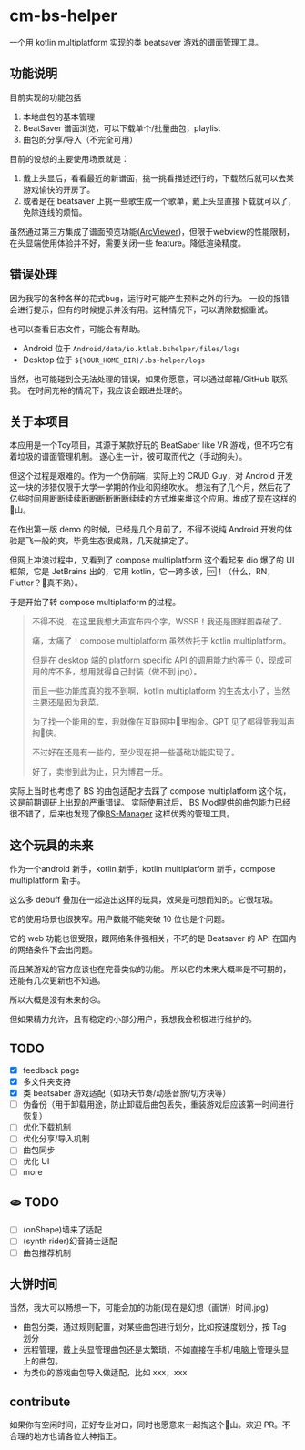 # cm-bs-helper

一个用 kotlin multiplatform 实现的类 beatsaver 游戏的谱面管理工具。
## 功能说明
目前实现的功能包括
1. 本地曲包的基本管理
2. BeatSaver 谱面浏览，可以下载单个/批量曲包，playlist
3. 曲包的分享/导入（不完全可用）

目前的设想的主要使用场景就是：
1. 戴上头显后，看看最近的新谱面，挑一挑看描述还行的，下载然后就可以去某游戏愉快的开房了。
2. 或者是在 beatsaver 上挑一些歌生成一个歌单，戴上头显直接下载就可以了，免除连线的烦恼。

虽然通过第三方集成了谱面预览功能([ArcViewer](https://github.com/AllPoland/ArcViewer))，但限于webview的性能限制，在头显端使用体验并不好，需要关闭一些 feature。降低渲染精度。

## 错误处理

因为我写的各种各样的花式bug，运行时可能产生预料之外的行为。
一般的报错会进行提示，但有的时候提示并没有用。这种情况下，可以清除数据重试。

也可以查看日志文件，可能会有帮助。
- Android 位于 `Android/data/io.ktlab.bshelper/files/logs`
- Desktop 位于 `${YOUR_HOME_DIR}/.bs-helper/logs`

当然，也可能碰到会无法处理的错误，如果你愿意，可以通过邮箱/GitHub 联系我。 在时间充裕的情况下，我应该会跟进处理的。


## 关于本项目
本应用是一个Toy项目，其源于某款好玩的 BeatSaber like VR 游戏，但不巧它有着垃圾的谱面管理机制。 遂心生一计，彼可取而代之（手动狗头）。

但这个过程是艰难的。作为一个伪前端，实际上的 CRUD Guy，对 Android 开发这一块的涉猎仅限于大学一学期的作业和网络吹水。
想法有了几个月，然后花了亿些时间用断断续续断断断断断断续续的方式堆来堆这个应用。堆成了现在这样的💩山。

在作出第一版 demo 的时候，已经是几个月前了，不得不说纯 Android 开发的体验是飞一般的爽，毕竟生态很成熟，几天就搞定了。

但网上冲浪过程中，又看到了 compose multiplatform 这个看起来 dio 爆了的 UI 框架，它是 JetBrains 出的，它用 kotlin，它一跨多诶，🆒！（什么，RN，Flutter？🥹真不熟）。

于是开始了转 compose multiplatform 的过程。

> 不得不说，在这里我想大声宣布四个字，WSSB！我还是图样图森破了。
> 
> 痛，太痛了！compose multiplatform 虽然依托于 kotlin multiplatform。
> 
> 但是在 desktop 端的 platform specific API 的调用能力约等于 0，现成可用的库不多，想用就得自己封装（做不到.jpg）。
> 
> 而且一些功能库真的找不到啊，kotlin multiplatform 的生态太小了，当然主要还是因为我菜。
> 
> 为了找一个能用的库，我就像在互联网中💩里掏金。GPT 见了都得管我叫声掏💩侠。
> 
> 不过好在还是有一些的，至少现在把一些基础功能实现了。
> 
> 好了，卖惨到此为止，只为博君一乐。

实际上当时也考虑了 BS 的曲包适配才去踩了 compose multiplatform 这个坑，这是前期调研上出现的严重错误。
实际使用过后， BS Mod提供的曲包能力已经很不错了，后来也发现了像[BS-Manager](https://github.com/Zagrios/bs-manager) 这样优秀的管理工具。


## 这个玩具的未来
作为一个android 新手，kotlin 新手，kotlin multiplatform 新手，compose multiplatform 新手。

这么多 debuff 叠加在一起造出这样的玩具，效果是可想而知的。它很垃圾。

它的使用场景也很狭窄。用户数能不能突破 10 位也是个问题。

它的 web 功能也很受限，跟网络条件强相关，不巧的是 Beatsaver 的 API 在国内的网络条件下会出问题。

而且某游戏的官方应该也在完善类似的功能。 所以它的未来大概率是不可期的，还能有几次更新也不知道。

所以大概是没有未来的😢。

但如果精力允许，且有稳定的小部分用户，我想我会积极进行维护的。

## TODO
- [x] feedback page
- [x] 多文件夹支持
- [x] 类 beatsaber 游戏适配（如功夫节奏/动感音旅/切方块等）
- [ ] 伪备份（用于卸载用途，防止卸载后曲包丢失，重装游戏后应该第一时间进行恢复）
- [ ] 优化下载机制
- [ ] 优化分享/导入机制
- [ ] 曲包同步
- [ ] 优化 UI
- [ ] more
## 🫓 TODO
- [ ] (onShape)墙来了适配
- [ ] (synth rider)幻音骑士适配
- [ ] 曲包推荐机制
## 大饼时间
当然，我大可以畅想一下，可能会加的功能(现在是幻想（画饼）时间.jpg)
- 曲包分类，通过规则配置，对某些曲包进行划分，比如按速度划分，按 Tag 划分
- 远程管理，戴上头显管理曲包还是太繁琐，不如直接在手机/电脑上管理头显上的曲包。
- 为类似的游戏曲包导入做适配，比如 xxx，xxx

## contribute
如果你有空闲时间，正好专业对口，同时也愿意来一起掏这个💩山。欢迎 PR。不合理的地方也请各位大神指正。